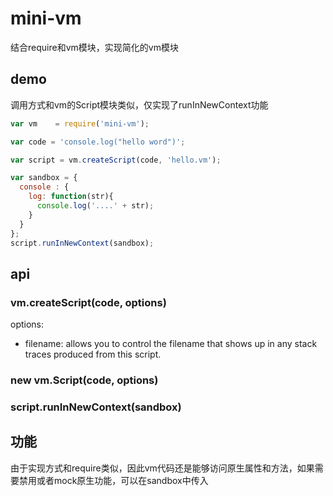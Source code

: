 mini-vm
========

结合require和vm模块，实现简化的vm模块

## demo

调用方式和vm的Script模块类似，仅实现了runInNewContext功能

```javascript
var vm    = require('mini-vm');

var code = 'console.log("hello word")';

var script = vm.createScript(code, 'hello.vm');

var sandbox = {
  console : {
    log: function(str){
      console.log('....' + str);
    }
  }
};
script.runInNewContext(sandbox);
```

## api

### vm.createScript(code, options)

options:

* filename: allows you to control the filename that shows up in any stack traces produced from this script.

### new vm.Script(code, options)

### script.runInNewContext(sandbox)

## 功能

由于实现方式和require类似，因此vm代码还是能够访问原生属性和方法，如果需要禁用或者mock原生功能，可以在sandbox中传入
